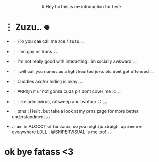 <div /align="center">
# Hey ho this is my intoduction for here
</div>

# ⋮ Zuzu.. 𖦹

- ⋮ Hio you can call me ace / zuzu ⸝⸝

- ⋮ i am gay nd trans ⸝⸝

- ⋮ I'm not really good with interacting . im socially awkward ⸝⸝

- ⋮ i will call you names as a light hearted joke. pls dont get offended ⸝⸝

- ⋮ Cuddles and/or hiding is okay. ⸝⸝

- ⋮ ARRhjh if ur not gonna cuds pls dont cover me :c ⸝⸝

- ⋮ i like adminvirus, ratsweep and twofour :D ⸝⸝

- ⋮ prns : He/it . but take a look at my prns page for more better understandment ⸝⸝

- : i am in ALOOOT of fandoms, so you might js straight up see me everywhere LOLL . @SNIPERVISUAL is me too! ⸝⸝

# ok bye fatass <3
<!--
**zuzuthelightning/zuzuthelightning** is a ✨ _special_ ✨ repository because its `README.md` (this file) appears on your GitHub profile.

Here are some ideas to get you started:

- 🔭 I’m currently working on ...
- 🌱 I’m currently learning ...
- 👯 I’m looking to collaborate on ...
- 🤔 I’m looking for help with ...
- 💬 Ask me about ...
- 📫 How to reach me: ...
- 😄 Pronouns: ...
- ⚡ Fun fact: ...
-->
